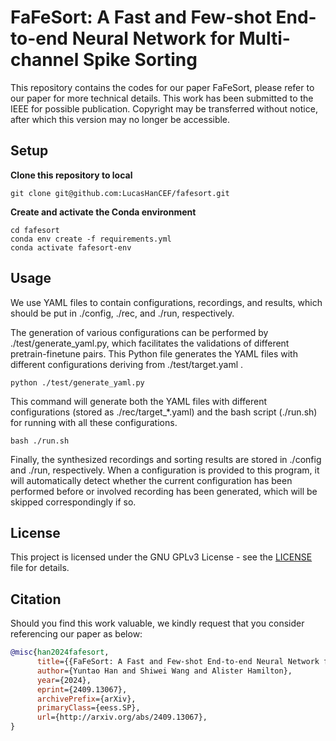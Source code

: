 # FaFeSort: A Fast and Few-shot End-to-end Neural Network for Multi-channel Spike Sorting

This repository contains the codes for our paper FaFeSort, please refer to our paper for more technical details. This work has been submitted to the IEEE for possible publication. Copyright may be transferred without notice, after which this version may no longer be accessible.

## Setup

**Clone this repository to local**
```shell
git clone git@github.com:LucasHanCEF/fafesort.git
```
**Create and activate the Conda environment**
```shell
cd fafesort
conda env create -f requirements.yml
conda activate fafesort-env
```

## Usage

We use YAML files to contain configurations, recordings, and results, which should be put in ./config, ./rec, and ./run, respectively.

The generation of various configurations can be performed by ./test/generate_yaml.py, which facilitates the validations of different pretrain-finetune pairs. This Python file generates the YAML files with different configurations deriving from ./test/target.yaml .
```shell
python ./test/generate_yaml.py
```
This command will generate both the YAML files with different configurations (stored as ./rec/target_*.yaml) and the bash script (./run.sh) for running with all these configurations.
```shell
bash ./run.sh
```
Finally, the synthesized recordings and sorting results are stored in ./config and ./run, respectively. When a configuration is provided to this program, it will automatically detect whether the current configuration has been performed before or involved recording has been generated, which will be skipped correspondingly if so.

## License
This project is licensed under the GNU GPLv3 License - see the [LICENSE](https://github.com/LucasHanCEF/fafesort/blob/main/LICENSE) file for details.


## Citation
Should you find this work valuable, we kindly request that you consider referencing our paper as below:
```bibtex
@misc{han2024fafesort,
      title={{FaFeSort: A Fast and Few-shot End-to-end Neural Network for Multi-channel Spike Sorting}}, 
      author={Yuntao Han and Shiwei Wang and Alister Hamilton},
      year={2024},
      eprint={2409.13067},
      archivePrefix={arXiv},
      primaryClass={eess.SP},
      url={http://arxiv.org/abs/2409.13067}, 
}
```
